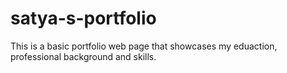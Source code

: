 # satya-s-portfolio
This is a basic portfolio web page that showcases my eduaction, professional background and skills.
